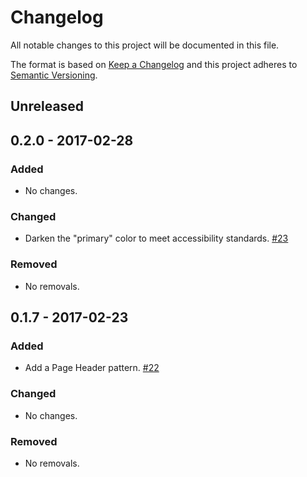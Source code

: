 # Changelog
All notable changes to this project will be documented in this file.

The format is based on [Keep a Changelog](http://keepachangelog.com/en/1.0.0/)
and this project adheres to [Semantic Versioning](http://semver.org/spec/v2.0.0.html).

## Unreleased

## 0.2.0 - 2017-02-28
### Added
- No changes.

### Changed
- Darken the "primary" color to meet accessibility standards. [#23](https://github.com/ProctorU/hootstrap/pull/23)

### Removed
- No removals.

## 0.1.7 - 2017-02-23
### Added
- Add a Page Header pattern. [#22](https://github.com/ProctorU/hootstrap/pull/22)

### Changed
- No changes.

### Removed
- No removals.
